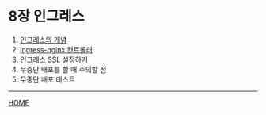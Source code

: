 # 8장 인그레스

1. [인그레스의 개념](./01.md)
2. [ingress-nginx 컨트롤러](./02.md)
3. 인그레스 SSL 설정하기
4. 무중단 배포를 할 때 주의할 점
5. 무중단 배포 테스트

-----
[HOME](../README.md)
